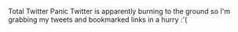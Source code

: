 Total Twitter Panic
Twitter is apparently burning to the ground so I'm grabbing my tweets and bookmarked links in a hurry :'(
